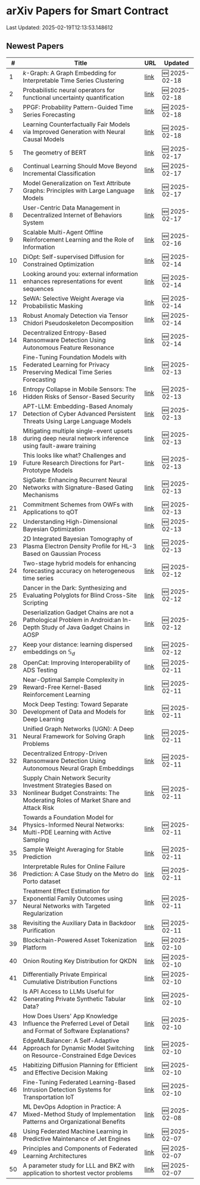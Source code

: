 # arXiv Papers for Smart Contract

Last Updated: 2025-02-19T12:13:53.148612

## Newest Papers

|\#|Title|URL|Updated|
|---|---|---|---|
|1|$k$-Graph: A Graph Embedding for Interpretable Time Series Clustering|[link](http://arxiv.org/abs/2502.13049v1)|🆕 2025-02-18|
|2|Probabilistic neural operators for functional uncertainty quantification|[link](http://arxiv.org/abs/2502.12902v1)|🆕 2025-02-18|
|3|PPGF: Probability Pattern-Guided Time Series Forecasting|[link](http://arxiv.org/abs/2502.12802v1)|🆕 2025-02-18|
|4|Learning Counterfactually Fair Models via Improved Generation with Neural Causal Models|[link](http://arxiv.org/abs/2502.12796v1)|🆕 2025-02-18|
|5|The geometry of BERT|[link](http://arxiv.org/abs/2502.12033v1)|🆕 2025-02-17|
|6|Continual Learning Should Move Beyond Incremental Classification|[link](http://arxiv.org/abs/2502.11927v1)|🆕 2025-02-17|
|7|Model Generalization on Text Attribute Graphs: Principles with Large Language Models|[link](http://arxiv.org/abs/2502.11836v1)|🆕 2025-02-17|
|8|User-Centric Data Management in Decentralized Internet of Behaviors System|[link](http://arxiv.org/abs/2502.11616v1)|🆕 2025-02-17|
|9|Scalable Multi-Agent Offline Reinforcement Learning and the Role of Information|[link](http://arxiv.org/abs/2502.11260v1)|🆕 2025-02-16|
|10|DiOpt: Self-supervised Diffusion for Constrained Optimization|[link](http://arxiv.org/abs/2502.10330v1)|🆕 2025-02-14|
|11|Looking around you: external information enhances representations for event sequences|[link](http://arxiv.org/abs/2502.10205v1)|🆕 2025-02-14|
|12|SeWA: Selective Weight Average via Probabilistic Masking|[link](http://arxiv.org/abs/2502.10119v1)|🆕 2025-02-14|
|13|Robust Anomaly Detection via Tensor Chidori Pseudoskeleton Decomposition|[link](http://arxiv.org/abs/2502.09926v1)|🆕 2025-02-14|
|14|Decentralized Entropy-Based Ransomware Detection Using Autonomous Feature Resonance|[link](http://arxiv.org/abs/2502.09833v1)|🆕 2025-02-14|
|15|Fine-Tuning Foundation Models with Federated Learning for Privacy Preserving Medical Time Series Forecasting|[link](http://arxiv.org/abs/2502.09744v1)|🆕 2025-02-13|
|16|Entropy Collapse in Mobile Sensors: The Hidden Risks of Sensor-Based Security|[link](http://arxiv.org/abs/2502.09535v1)|🆕 2025-02-13|
|17|APT-LLM: Embedding-Based Anomaly Detection of Cyber Advanced Persistent Threats Using Large Language Models|[link](http://arxiv.org/abs/2502.09385v1)|🆕 2025-02-13|
|18|Mitigating multiple single-event upsets during deep neural network inference using fault-aware training|[link](http://arxiv.org/abs/2502.09374v1)|🆕 2025-02-13|
|19|This looks like what? Challenges and Future Research Directions for Part-Prototype Models|[link](http://arxiv.org/abs/2502.09340v1)|🆕 2025-02-13|
|20|SigGate: Enhancing Recurrent Neural Networks with Signature-Based Gating Mechanisms|[link](http://arxiv.org/abs/2502.09318v1)|🆕 2025-02-13|
|21|Commitment Schemes from OWFs with Applications to qOT|[link](http://arxiv.org/abs/2502.09201v1)|🆕 2025-02-13|
|22|Understanding High-Dimensional Bayesian Optimization|[link](http://arxiv.org/abs/2502.09198v1)|🆕 2025-02-13|
|23|2D Integrated Bayesian Tomography of Plasma Electron Density Profile for HL-3 Based on Gaussian Process|[link](http://arxiv.org/abs/2502.08882v1)|🆕 2025-02-13|
|24|Two-stage hybrid models for enhancing forecasting accuracy on heterogeneous time series|[link](http://arxiv.org/abs/2502.08600v1)|🆕 2025-02-12|
|25|Dancer in the Dark: Synthesizing and Evaluating Polyglots for Blind Cross-Site Scripting|[link](http://arxiv.org/abs/2502.08467v1)|🆕 2025-02-12|
|26|Deserialization Gadget Chains are not a Pathological Problem in Android:an In-Depth Study of Java Gadget Chains in AOSP|[link](http://arxiv.org/abs/2502.08447v1)|🆕 2025-02-12|
|27|Keep your distance: learning dispersed embeddings on $\mathbb{S}_d$|[link](http://arxiv.org/abs/2502.08231v1)|🆕 2025-02-12|
|28|OpenCat: Improving Interoperability of ADS Testing|[link](http://arxiv.org/abs/2502.07719v1)|🆕 2025-02-11|
|29|Near-Optimal Sample Complexity in Reward-Free Kernel-Based Reinforcement Learning|[link](http://arxiv.org/abs/2502.07715v1)|🆕 2025-02-11|
|30|Mock Deep Testing: Toward Separate Development of Data and Models for Deep Learning|[link](http://arxiv.org/abs/2502.07712v1)|🆕 2025-02-11|
|31|Unified Graph Networks (UGN): A Deep Neural Framework for Solving Graph Problems|[link](http://arxiv.org/abs/2502.07500v1)|🆕 2025-02-11|
|32|Decentralized Entropy-Driven Ransomware Detection Using Autonomous Neural Graph Embeddings|[link](http://arxiv.org/abs/2502.07498v1)|🆕 2025-02-11|
|33|Supply Chain Network Security Investment Strategies Based on Nonlinear Budget Constraints: The Moderating Roles of Market Share and Attack Risk|[link](http://arxiv.org/abs/2502.10448v1)|🆕 2025-02-11|
|34|Towards a Foundation Model for Physics-Informed Neural Networks: Multi-PDE Learning with Active Sampling|[link](http://arxiv.org/abs/2502.07425v1)|🆕 2025-02-11|
|35|Sample Weight Averaging for Stable Prediction|[link](http://arxiv.org/abs/2502.07414v1)|🆕 2025-02-11|
|36|Interpretable Rules for Online Failure Prediction: A Case Study on the Metro do Porto dataset|[link](http://arxiv.org/abs/2502.07394v1)|🆕 2025-02-11|
|37|Treatment Effect Estimation for Exponential Family Outcomes using Neural Networks with Targeted Regularization|[link](http://arxiv.org/abs/2502.07295v1)|🆕 2025-02-11|
|38|Revisiting the Auxiliary Data in Backdoor Purification|[link](http://arxiv.org/abs/2502.07231v1)|🆕 2025-02-11|
|39|Blockchain-Powered Asset Tokenization Platform|[link](http://arxiv.org/abs/2502.06752v1)|🆕 2025-02-10|
|40|Onion Routing Key Distribution for QKDN|[link](http://arxiv.org/abs/2502.06657v1)|🆕 2025-02-10|
|41|Differentially Private Empirical Cumulative Distribution Functions|[link](http://arxiv.org/abs/2502.06651v1)|🆕 2025-02-10|
|42|Is API Access to LLMs Useful for Generating Private Synthetic Tabular Data?|[link](http://arxiv.org/abs/2502.06555v1)|🆕 2025-02-10|
|43|How Does Users' App Knowledge Influence the Preferred Level of Detail and Format of Software Explanations?|[link](http://arxiv.org/abs/2502.06549v1)|🆕 2025-02-10|
|44|EdgeMLBalancer: A Self-Adaptive Approach for Dynamic Model Switching on Resource-Constrained Edge Devices|[link](http://arxiv.org/abs/2502.06493v1)|🆕 2025-02-10|
|45|Habitizing Diffusion Planning for Efficient and Effective Decision Making|[link](http://arxiv.org/abs/2502.06401v1)|🆕 2025-02-10|
|46|Fine-Tuning Federated Learning-Based Intrusion Detection Systems for Transportation IoT|[link](http://arxiv.org/abs/2502.06099v1)|🆕 2025-02-10|
|47|ML DevOps Adoption in Practice: A Mixed-Method Study of Implementation Patterns and Organizational Benefits|[link](http://arxiv.org/abs/2502.05634v1)|🆕 2025-02-08|
|48|Using Federated Machine Learning in Predictive Maintenance of Jet Engines|[link](http://arxiv.org/abs/2502.05321v1)|🆕 2025-02-07|
|49|Principles and Components of Federated Learning Architectures|[link](http://arxiv.org/abs/2502.05273v1)|🆕 2025-02-07|
|50|A parameter study for LLL and BKZ with application to shortest vector problems|[link](http://arxiv.org/abs/2502.05160v1)|🆕 2025-02-07|

